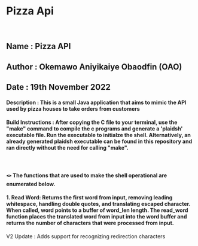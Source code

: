 # Pizza Api 

<br/>

## Name : Pizza API
## Author : Okemawo Aniyikaiye Obaodfin (OAO)
## Date : 19th November 2022
#### Description : This is a small Java application that aims to mimic the API used by pizza houses to take orders from customers 

#### Build Instructions : After copying the C file to your terminal, use the "make" command to compile the c programs and generate a 'plaidsh' executable file. Run the executable to initialze the shell. Alternatively, an already generated plaidsh executable can be found in this repository and ran directly without the need for calling "make". 

<br/>

#### 🪢 The functions that are used to make the shell operational are enumerated below.

#### 1. Read Word: Returns the first word from input, removing leading whitespace, handling double quotes, and translating escaped character. When called, word points to a buffer of word_len length. The read_word function places the translated word from input into the word buffer and returns the number of characters that were processed from input.
V2 Update : Adds support for recognizing redirection characters

 
 
